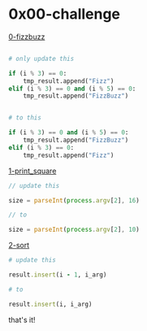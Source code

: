 # 0x00-challenge

[0-fizzbuzz](./0-fizzbuzz.py)

```python

# only update this

if (i % 3) == 0:
    tmp_result.append("Fizz")
elif (i % 3) == 0 and (i % 5) == 0:
    tmp_result.append("FizzBuzz")

```

```python

# to this

if (i % 3) == 0 and (i % 5) == 0:
    tmp_result.append("FizzBuzz")
elif (i % 3) == 0:
    tmp_result.append("Fizz")

```

[1-print_square](./1-print_square.js)

```js
// update this

size = parseInt(process.argv[2], 16)

// to

size = parseInt(process.argv[2], 10)

```

[2-sort](./2-sort.rb)

```ruby
# update this

result.insert(i - 1, i_arg)

# to

result.insert(i, i_arg)
```

that's it!

